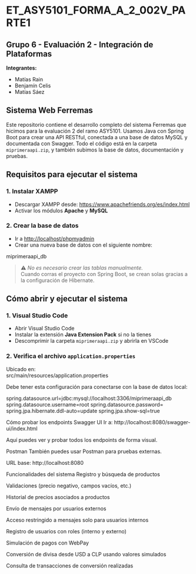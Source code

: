 # ET_ASY5101_FORMA_A_2_002V_PARTE1

## Grupo 6 - Evaluación 2 - Integración de Plataformas

**Integrantes:**
- Matías Rain
- Benjamín Celis
- Matías Sáez

## Sistema Web Ferremas

Este repositorio contiene el desarrollo completo del sistema Ferremas que hicimos para la evaluación 2 del ramo ASY5101. Usamos Java con Spring Boot para crear una API RESTful, conectada a una base de datos MySQL y documentada con Swagger. Todo el código está en la carpeta `miprimeraapi.zip`, y también subimos la base de datos, documentación y pruebas.

## Requisitos para ejecutar el sistema

### 1. Instalar XAMPP
- Descargar XAMPP desde: https://www.apachefriends.org/es/index.html
- Activar los módulos **Apache** y **MySQL**

### 2. Crear la base de datos
- Ir a [http://localhost/phpmyadmin](http://localhost/phpmyadmin)
- Crear una nueva base de datos con el siguiente nombre:

miprimeraapi_db

> ⚠️ *No es necesario crear las tablas manualmente.*  
> Cuando corras el proyecto con Spring Boot, se crean solas gracias a la configuración de Hibernate.


## Cómo abrir y ejecutar el sistema

### 1. Visual Studio Code
- Abrir Visual Studio Code
- Instalar la extensión **Java Extension Pack** si no la tienes
- Descomprimir la carpeta `miprimeraapi.zip` y abrirla en VSCode

### 2. Verifica el archivo `application.properties`
Ubicado en:  
src/main/resources/application.properties


Debe tener esta configuración para conectarse con la base de datos local:

spring.datasource.url=jdbc:mysql://localhost:3306/miprimeraapi_db
spring.datasource.username=root
spring.datasource.password=
spring.jpa.hibernate.ddl-auto=update
spring.jpa.show-sql=true


Cómo probar los endpoints
Swagger UI
Ir a: http://localhost:8080/swagger-ui/index.html

Aquí puedes ver y probar todos los endpoints de forma visual.

Postman
También puedes usar Postman para pruebas externas.

URL base: http://localhost:8080

Funcionalidades del sistema
Registro y búsqueda de productos

Validaciones (precio negativo, campos vacíos, etc.)

Historial de precios asociados a productos

Envío de mensajes por usuarios externos

Acceso restringido a mensajes solo para usuarios internos

Registro de usuarios con roles (interno y externo)

Simulación de pagos con WebPay

Conversión de divisa desde USD a CLP usando valores simulados

Consulta de transacciones de conversión realizadas
